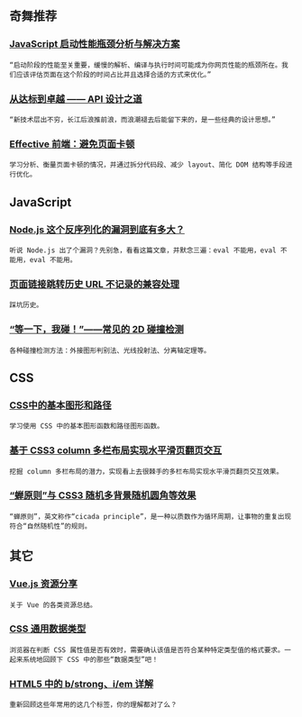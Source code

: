 
## 奇舞推荐

### [JavaScript 启动性能瓶颈分析与解决方案](https://zhuanlan.zhihu.com/p/25221314)

    “启动阶段的性能至关重要，缓慢的解析、编译与执行时间可能成为你网页性能的瓶颈所在。我们应该评估页面在这个阶段的时间占比并且选择合适的方式来优化。”

### [从达标到卓越 —— API 设计之道](http://taobaofed.org/blog/2017/02/16/a-guide-to-api-design/)

    “新技术层出不穷，长江后浪推前浪，而浪潮褪去后能留下来的，是一些经典的设计思想。”

### [Effective 前端：避免页面卡顿](http://www.renfed.com/2017/02/09/avoid-jank/)

    学习分析、衡量页面卡顿的情况，并通过拆分代码段、减少 layout、简化 DOM 结构等手段进行优化。

## JavaScript

### [Node.js 这个反序列化的漏洞到底有多大？](https://zhuanlan.zhihu.com/p/25257419)

    听说 Node.js 出了个漏洞？先别急，看看这篇文章，并默念三遍：eval 不能用，eval 不能用，eval 不能用。

### [页面链接跳转历史 URL 不记录的兼容处理](http://www.zhangxinxu.com/wordpress/2017/02/page-link-url-history-null-not-record/)

    踩坑历史。

### [“等一下，我碰！”——常见的 2D 碰撞检测](https://aotu.io/notes/2017/02/16/2d-collision-detection/)

    各种碰撞检测方法：外接图形判别法、光线投射法、分离轴定理等。

## CSS

### [CSS中的基本图形和路径](http://www.w3cplus.com/css/basic-shapes-path.html)

    学习使用 CSS 中的基本图形函数和路径图形函数。

### [基于 CSS3 column 多栏布局实现水平滑页翻页交互](http://www.zhangxinxu.com/wordpress/2017/02/css3-multiple-column-layout-read-horizontal/)

    挖掘 column 多栏布局的潜力，实现看上去很棘手的多栏布局实现水平滑页翻页交互效果。

### [“蝉原则”与 CSS3 随机多背景随机圆角等效果](http://www.zhangxinxu.com/wordpress/2017/02/cicada-principle-css3-randomisation-multiple-backgrounds-border-radius/)

    “蝉原则”，英文称作“cicada principle”，是一种以质数作为循环周期，让事物的重复出现符合“自然随机性”的规则。

## 其它

### [Vue.js 资源分享](https://github.com/maidishike/FrontEnd-Wikis/blob/master/vuejs.md)

    关于 Vue 的各类资源总结。

### [CSS 通用数据类型](http://www.zcfy.cc/article/all-the-generic-css-data-types-2526.html)

    浏览器在判断 CSS 属性值是否有效时，需要确认该值是否符合某种特定类型值的格式要求。一起来系统地回顾下 CSS 中的那些“数据类型”吧！

### [HTML5 中的 b/strong、i/em 详解](https://github.com/CompileYouth/front-end-study/blob/master/html/basic/b,strong%20and%20i,em.md)

    重新回顾这些年常用的这几个标签，你的理解都对了么？

